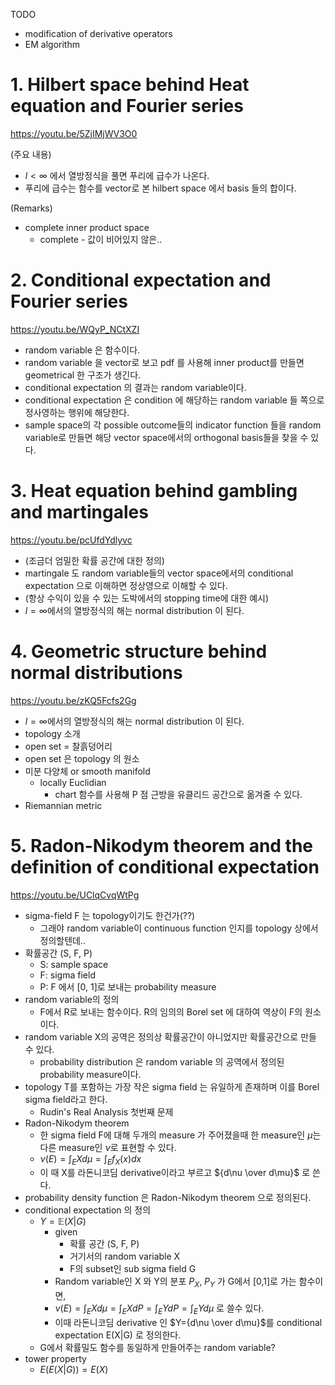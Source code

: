 TODO

- modification of derivative operators
- EM algorithm



# 1. Hilbert space behind Heat equation and Fourier series

https://youtu.be/5ZjIMjWV3O0



(주요 내용)

- $l < \infty$ 에서 열방정식을 풀면 푸리에 급수가 나온다. 
- 푸리에 급수는 함수를 vector로 본 hilbert space 에서 basis 들의 합이다.

(Remarks)

- complete inner product space
  - complete - 값이 비어있지 않은..



# 2. Conditional expectation and Fourier series

https://youtu.be/WQyP_NCtXZI

- random variable 은 함수이다.
- random variable 을 vector로 보고 pdf 를 사용해 inner product를 만들면 geometrical 한 구조가 생긴다.
- conditional expectation 의 결과는 random variable이다.
- conditional expectation 은 condition 에 해당하는 random variable 들 쪽으로 정사영하는 행위에 해당한다.
- sample space의 각 possible outcome들의 indicator function 들을 random variable로 만들면 해당 vector space에서의 orthogonal basis들을 찾을 수 있다.



# 3. Heat equation behind gambling and martingales

https://youtu.be/pcUfdYdlyvc

- (조금더 엄밀한 확률 공간에 대한 정의)
- martingale 도 random variable들의 vector space에서의 conditional expectation 으로 이해하면 정상영으로 이해할 수 있다.
- (항상 수익이 있을 수 있는 도박에서의 stopping time에 대한 예시)
- $l = \infty$에서의 열방정식의 해는 normal distribution 이 된다.



# 4. Geometric structure behind normal distributions

https://youtu.be/zKQ5Fcfs2Gg

- $l = \infty$에서의 열방정식의 해는 normal distribution 이 된다.
- topology 소개
- open set = 찰흙덩어리
- open set 은 topology 의 원소
- 미분 다양체 or smooth manifold
  - locally Euclidian
    - chart 함수를 사용해 P 점 근방을 유클리드 공간으로 옮겨줄 수 있다.
- Riemannian metric

# 5. Radon-Nikodym theorem and the definition of conditional expectation

https://youtu.be/UClqCvqWtPg

- sigma-field F 는 topology이기도 한건가(??)
  - 그래야 random variable이 continuous function 인지를 topology 상에서 정의할텐데..
- 확률공간 (S, F, P)
  - S: sample space
  - F: sigma field
  - P: F 에서 [0, 1]로 보내는 probability measure
- random variable의 정의
  - F에서 R로 보내는 함수이다. R의 임의의 Borel set 에 대하여 역상이 F의 원소이다.
- random variable X의 공역은 정의상 확률공간이 아니었지만 확률공간으로 만들 수 있다.
  - probability distribution 은 random variable 의 공역에서 정의된 probability measure이다.
- topology T를 포함하는 가장 작은 sigma field 는 유일하게 존재하며 이를 Borel sigma field라고 한다.
  - Rudin's Real Analysis 첫번째 문제
- Radon-Nikodym theorem
  - 한 sigma field F에 대해 두개의 measure 가  주어졌을때 한 measure인 $\mu$는 다른 measure인 $\nu$로 표현할 수 있다.
  - $\nu(E) = \int_E X d\mu = \int_E f_X(x)dx$
  - 이 때 X를 라돈니코딤 derivative이라고 부르고 ${d\nu \over d\mu}$ 로 쓴다.
- probability density function 은 Radon-Nikodym theorem 으로 정의된다.
- conditional expectation 의 정의
  - $Y = \mathbb{E}(X|G)$
    - given
      - 확률 공간 (S, F, P)
      - 거기서의 random variable X
      - F의 subset인 sub sigma field G
    - Random variable인 X 와 Y의 분포 $P_X$, $P_Y$ 가 G에서 [0,1]로 가는 함수이면,
    - $\nu(E) = \int_E X d\mu = \int_E X dP = \int_E Y dP = \int_E Y d\mu$ 로 쓸수 있다.
    - 이때 라돈니코딤 derivative 인 $Y={d\nu \over d\mu}$를 conditional expectation E(X|G) 로 정의한다.
  - G에서 확률밀도 함수를 동일하게 만들어주는 random variable?
- tower property
  - $E(E(X|G)) = E(X)$

